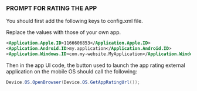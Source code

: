 ﻿
### PROMPT FOR RATING THE APP

You should first add the following keys to config.xml file.

Replace the values with those of your own app.

```xml
<Application.Apple.ID>1166606853</Application.Apple.ID>
<Application.Android.ID>my.application</Application.Android.ID>
<Application.Windows.ID>com.my-website.MyApplication</Application.Windows.ID>
```

Then in the app UI code, the button used to launch the app rating external application on the mobile OS should call the following:

```csharp
Device.OS.OpenBrowser(Device.OS.GetAppRatingUrl());
```